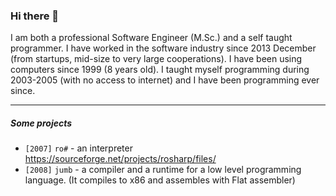 ### Hi there 👋

I am both a professional Software Engineer (M.Sc.) and a self taught programmer. I have worked in the software industry since 2013 December (from startups, mid-size to very large cooperations). I have been using computers since 1999 (8 years old). I taught myself programming during 2003-2005 (with no access to internet) and I have been programming ever since.

---

##### Some projects

* `[2007]` `ro#` - an interpreter https://sourceforge.net/projects/rosharp/files/
* `[2008]` `jumb` - a compiler and a runtime for a low level programming language. (It compiles to x86 and assembles with Flat assembler)
